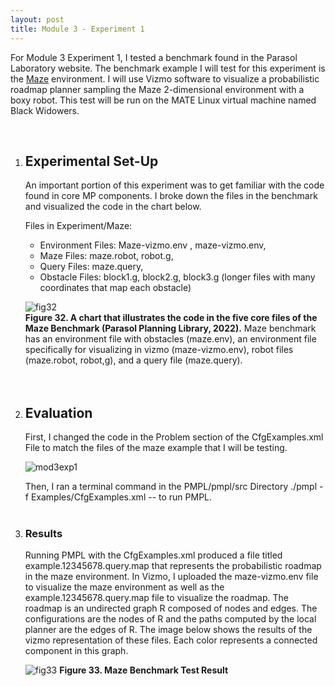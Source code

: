 ```yaml
---
layout: post
title: Module 3 - Experiment 1
---
```


For Module 3 Experiment 1, I tested a benchmark found in the Parasol Laboratory website. The benchmark example I will test for this experiment is the [Maze](https://parasollab.web.illinois.edu/resources/mpbenchmarks/Maze/) environment. I will use Vizmo software to visualize a probabilistic roadmap planner sampling the Maze 2-dimensional environment with a boxy robot. This test will be run on the MATE Linux virtual machine named Black Widowers.

<br>

1. ## Experimental Set-Up ####
    An important portion of this experiment was to get familiar with the code found in core MP components. I broke down the files in the benchmark and visualized the code in the chart below. 

    Files in Experiment/Maze: 
    * Environment Files: Maze-vizmo.env , maze-vizmo.env, 
    * Maze Files: maze.robot, robot.g, 
    * Query Files: maze.query, 
    * Obstacle Files: block1.g, block2.g, block3.g (longer files with many coordinates that map each obstacle)

    ![fig32](https://cabreraleon.github.io/images/fig32.png) <br>
    **Figure 32. A chart that illustrates the code in the five core files of the Maze Benchmark (Parasol Planning Library, 2022).** Maze benchmark has an environment file with obstacles (maze.env), an environment file specifically for visualizing in vizmo (maze-vizmo.env), robot files (maze.robot, robot,g), and a query file (maze.query). <br>
<br><br>

2. ## Evaluation 

    First, I changed the code in the Problem section of the CfgExamples.xml File to match the files of the maze example that I will be testing.

    ![mod3exp1](https://cabreraleon.github.io/images/mod3exp1.png)

    Then, I ran a terminal command in the PMPL/pmpl/src Directory 
               ./pmpl -f Examples/CfgExamples.xml   --  to run PMPL.
<br><br>

3. ### Results
    Running PMPL with the CfgExamples.xml produced a file titled example.12345678.query.map that represents the probabilistic roadmap in the maze environment. In Vizmo, I uploaded the maze-vizmo.env file to visualize the maze environment as well as the example.12345678.query.map file to visualize the roadmap. The roadmap is an undirected graph R composed of nodes and edges. The configurations are the nodes of R and the paths 
    computed by the local planner are the edges of R. The image below shows the results of the vizmo representation of these files. Each color represents a connected component in this graph.<br>

    ![fig33](https://cabreraleon.github.io/images/fig33.png)
    **Figure 33. Maze Benchmark Test Result**


